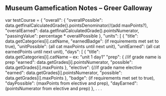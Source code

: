 ## Museum Gamefication Notes – Greer Galloway

var testCourse = {
        "overall": {
            "overallPossible":  data.getfinalCalculatedGrade().pointsDenominator//(add maxPoints?),
            "overallEarned": data.getfinalCalculatedGrade().pointsNumerator,
            "passingValue": percentage * overallPossible
        },
        "units": [
            {
                "title": data.getCategories[i].catName,
                "earnedBadge": (if requirements met set to true),
                "unitPossible": (all cat maxPoints until next unit),
                "unitEarned": (all cat earnedPoints until next unit),
                "days": [
                    {
                        "title": data.getCategories[i].catName – ex: “unit 1 day1”
                        "prep": { //if grade name is prep
                            "earned": data.getGrades[i].pointsNumerator,
                            "possible": data.getGrades[i].maxPoints
                        },
                        "elective": {//if grade name elective
                            "earned": data.getGrades[i].pointsNumerator,
                            "possible": data.getGrades[i].maxPoints
                        },
                        "badge": (if requirements met set to true),
                        "dayPossible": (maxPoints from elective and prep),
                        "dayEarned": (pointsNumerator from elective and prep)
          }, . . .   
